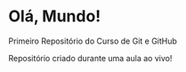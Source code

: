 # Olá, Mundo!
 Primeiro Repositório do Curso de Git e GitHub

 Repositório criado durante uma aula ao vivo!